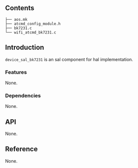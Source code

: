 ## Contents

```shell
├── aos.mk
├── atcmd_config_module.h
├── bk7231.c
└── wifi_atcmd_bk7231.c
```

## Introduction

`device_sal_bk7231` is an sal component for hal implementation.


### Features

None.

### Dependencies

None.

## API

None.

## Reference

None.
